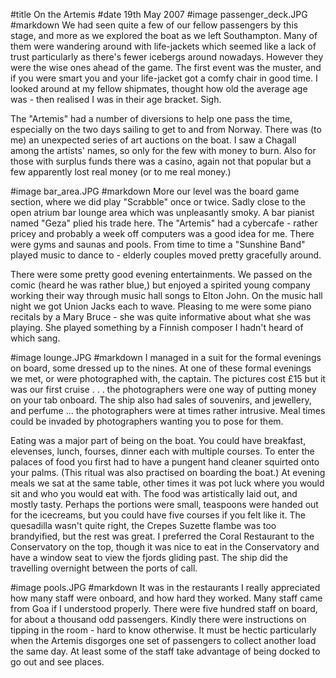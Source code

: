 #title On the Artemis
#date 19th May 2007
#image passenger_deck.JPG
#markdown
We had seen quite a few of our fellow passengers by this stage, and more as we explored the boat as we left Southampton. Many of them were wandering around with life-jackets which seemed like a lack of trust particularly as there's fewer icebergs around nowadays. However they were the wise ones ahead of the game. The first event was the muster, and if you were smart you and your life-jacket got a comfy chair in good time. I looked around at my fellow shipmates, thought how old the average age was - then realised I was in their age bracket. Sigh.

The "Artemis" had a number of diversions to help one pass the time, especially on the two days sailing to get to and from Norway. There was (to me) an unexpected series of art auctions on the boat. I saw a Chagall among the artists' names, so only for the few with money to burn. Also for those with surplus funds there was a casino, again not that popular but a few apparently lost real money (or to me real money.)

#image bar_area.JPG
#markdown
More our level was the board game section, where we did play "Scrabble" once or twice. Sadly close to the open atrium bar lounge area which was unpleasantly smoky. A bar pianist named "Geza" plied his trade here. The "Artemis" had a cybercafe - rather pricey and probably a week off computers was a good idea for me. There were gyms and saunas and pools. From time to time a "Sunshine Band" played music to dance to - elderly couples moved pretty gracefully around.

There were some pretty good evening entertainments. We passed on the comic (heard he was rather blue,) but enjoyed a spirited young company working their way through music hall songs to Elton John. On the music hall night we got Union Jacks each to wave. Pleasing to me were some piano recitals by a Mary Bruce - she was quite informative about what she was playing. She played something by a Finnish composer I hadn't heard of which sang.

#image lounge.JPG
#markdown
I managed in a suit for the formal evenings on board, some dressed up to the nines. At one of these formal evenings we met, or were photographed with, the captain. The pictures cost &pound;15 but it was our first cruise . . . the photographers were one way of putting money on your tab onboard. The ship also had sales of souvenirs, and jewellery, and perfume ... the photographers were at times rather intrusive. Meal times could be invaded by photographers wanting you to pose for them.

Eating was a major part of being on the boat. You could have breakfast, elevenses, lunch, fourses, dinner each with multiple courses. To enter the palaces of food you first had to have a pungent hand cleaner squirted onto your palms. (This ritual was also practised on boarding the boat.) At evening meals we sat at the same table, other times it was pot luck where you would sit and who you would eat with. The food was artistically laid out, and mostly tasty. Perhaps the portions were small, teaspoons were handed out for the icecreams, but you could have five courses if you felt like it. The quesadilla wasn't quite right, the Crepes Suzette flambe was too brandyified, but the rest was great. I preferred the Coral Restaurant to the Conservatory on the top, though it was nice to eat in the Conservatory and have a window seat to view the fjords gliding past. The ship did the travelling overnight between the ports of call.

#image pools.JPG
#markdown
It was in the restaurants I really appreciated how many staff were onboard, and how hard they worked. Many staff came from Goa if I understood properly. There were five hundred staff on board, for about a thousand odd passengers. Kindly there were instructions on tipping in the room - hard to know otherwise. It must be hectic particularly when the Artemis disgorges one set of passengers to collect another load the same day. At least some of the staff take advantage of being docked to go out and see places.
